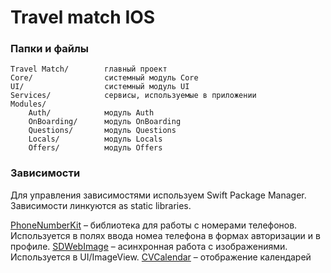 # Travel match IOS

### Папки и файлы
```
Travel Match/        главный проект
Core/                системный модуль Core
UI/                  системный модуль UI
Services/            сервисы, используемые в приложении
Modules/
    Auth/            модуль Auth
    OnBoarding/      модуль OnBoarding
    Questions/       модуль Questions
    Locals/          модуль Locals
    Offers/          модуль Offers
```

### Зависимости

Для управления зависимостями используем Swift Package Manager. Зависимости линкуются as static libraries.

[PhoneNumberKit](https://github.com/marmelroy/PhoneNumberKit) – библиотека для работы с номерами телефонов. Используется в полях ввода номеа телефона в формах авторизации и в профиле.
[SDWebImage](https://github.com/SDWebImage/SDWebImage) – асинхронная работа с изображениями. Используется в UI/ImageView.
[CVCalendar](https://github.com/CVCalendar/CVCalendar) – отображение календарей
